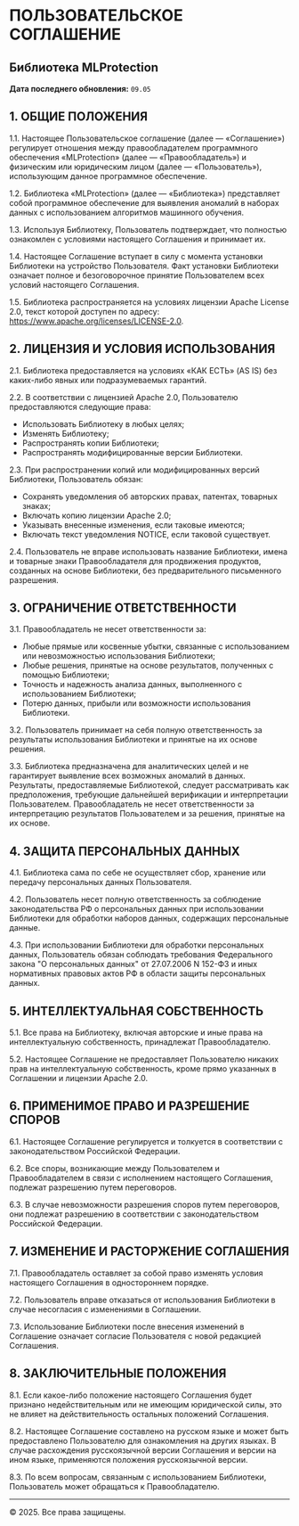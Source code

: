 # ПОЛЬЗОВАТЕЛЬСКОЕ СОГЛАШЕНИЕ

## Библиотека MLProtection

**Дата последнего обновления:** `09.05`

## 1. ОБЩИЕ ПОЛОЖЕНИЯ

1.1. Настоящее Пользовательское соглашение (далее — «Соглашение») регулирует отношения между правообладателем программного обеспечения «MLProtection» (далее — «Правообладатель») и физическим или юридическим лицом (далее — «Пользователь»), использующим данное программное обеспечение.

1.2. Библиотека «MLProtection» (далее — «Библиотека») представляет собой программное обеспечение для выявления аномалий в наборах данных с использованием алгоритмов машинного обучения.

1.3. Используя Библиотеку, Пользователь подтверждает, что полностью ознакомлен с условиями настоящего Соглашения и принимает их.

1.4. Настоящее Соглашение вступает в силу с момента установки Библиотеки на устройство Пользователя. Факт установки Библиотеки означает полное и безоговорочное принятие Пользователем всех условий настоящего Соглашения.

1.5. Библиотека распространяется на условиях лицензии Apache License 2.0, текст которой доступен по адресу: https://www.apache.org/licenses/LICENSE-2.0.

## 2. ЛИЦЕНЗИЯ И УСЛОВИЯ ИСПОЛЬЗОВАНИЯ

2.1. Библиотека предоставляется на условиях «КАК ЕСТЬ» (AS IS) без каких-либо явных или подразумеваемых гарантий.

2.2. В соответствии с лицензией Apache 2.0, Пользователю предоставляются следующие права:
   - Использовать Библиотеку в любых целях;
   - Изменять Библиотеку;
   - Распространять копии Библиотеки;
   - Распространять модифицированные версии Библиотеки.

2.3. При распространении копий или модифицированных версий Библиотеки, Пользователь обязан:
   - Сохранять уведомления об авторских правах, патентах, товарных знаках;
   - Включать копию лицензии Apache 2.0;
   - Указывать внесенные изменения, если таковые имеются;
   - Включать текст уведомления NOTICE, если таковой существует.

2.4. Пользователь не вправе использовать название Библиотеки, имена и товарные знаки Правообладателя для продвижения продуктов, созданных на основе Библиотеки, без предварительного письменного разрешения.

## 3. ОГРАНИЧЕНИЕ ОТВЕТСТВЕННОСТИ

3.1. Правообладатель не несет ответственности за:
   - Любые прямые или косвенные убытки, связанные с использованием или невозможностью использования Библиотеки;
   - Любые решения, принятые на основе результатов, полученных с помощью Библиотеки;
   - Точность и надежность анализа данных, выполненного с использованием Библиотеки;
   - Потерю данных, прибыли или возможности использования Библиотеки.

3.2. Пользователь принимает на себя полную ответственность за результаты использования Библиотеки и принятые на их основе решения.

3.3. Библиотека предназначена для аналитических целей и не гарантирует выявление всех возможных аномалий в данных. Результаты, предоставляемые Библиотекой, следует рассматривать как предположения, требующие дальнейшей верификации и интерпретации Пользователем. Правообладатель не несет ответственности за интерпретацию результатов Пользователем и за решения, принятые на их основе.

## 4. ЗАЩИТА ПЕРСОНАЛЬНЫХ ДАННЫХ

4.1. Библиотека сама по себе не осуществляет сбор, хранение или передачу персональных данных Пользователя.

4.2. Пользователь несет полную ответственность за соблюдение законодательства РФ о персональных данных при использовании Библиотеки для обработки наборов данных, содержащих персональные данные.

4.3. При использовании Библиотеки для обработки персональных данных, Пользователь обязан соблюдать требования Федерального закона "О персональных данных" от 27.07.2006 N 152-ФЗ и иных нормативных правовых актов РФ в области защиты персональных данных.

## 5. ИНТЕЛЛЕКТУАЛЬНАЯ СОБСТВЕННОСТЬ

5.1. Все права на Библиотеку, включая авторские и иные права на интеллектуальную собственность, принадлежат Правообладателю.

5.2. Настоящее Соглашение не предоставляет Пользователю никаких прав на интеллектуальную собственность, кроме прямо указанных в Соглашении и лицензии Apache 2.0.

## 6. ПРИМЕНИМОЕ ПРАВО И РАЗРЕШЕНИЕ СПОРОВ

6.1. Настоящее Соглашение регулируется и толкуется в соответствии с законодательством Российской Федерации.

6.2. Все споры, возникающие между Пользователем и Правообладателем в связи с исполнением настоящего Соглашения, подлежат разрешению путем переговоров.

6.3. В случае невозможности разрешения споров путем переговоров, они подлежат разрешению в соответствии с законодательством Российской Федерации.

## 7. ИЗМЕНЕНИЕ И РАСТОРЖЕНИЕ СОГЛАШЕНИЯ

7.1. Правообладатель оставляет за собой право изменять условия настоящего Соглашения в одностороннем порядке.

7.2. Пользователь вправе отказаться от использования Библиотеки в случае несогласия с изменениями в Соглашении.

7.3. Использование Библиотеки после внесения изменений в Соглашение означает согласие Пользователя с новой редакцией Соглашения.

## 8. ЗАКЛЮЧИТЕЛЬНЫЕ ПОЛОЖЕНИЯ

8.1. Если какое-либо положение настоящего Соглашения будет признано недействительным или не имеющим юридической силы, это не влияет на действительность остальных положений Соглашения.

8.2. Настоящее Соглашение составлено на русском языке и может быть предоставлено Пользователю для ознакомления на других языках. В случае расхождения русскоязычной версии Соглашения и версии на ином языке, применяются положения русскоязычной версии.

8.3. По всем вопросам, связанным с использованием Библиотеки, Пользователь может обращаться к Правообладателю.

---

© 2025. Все права защищены. 